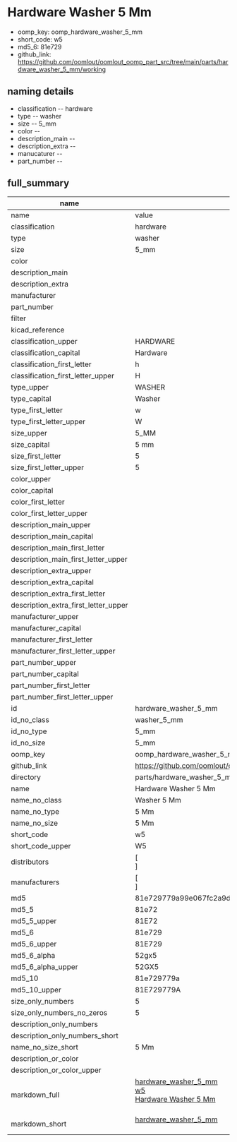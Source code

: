 # Hardware Washer 5 Mm

  
* oomp_key: oomp_hardware_washer_5_mm 
* short_code: w5
* md5_6: 81e729  
* github_link: https://github.com/oomlout/oomlout_oomp_part_src/tree/main/parts/hardware_washer_5_mm/working  
## naming details
* classification -- hardware
* type -- washer
* size -- 5_mm
* color -- 
* description_main -- 
* description_extra -- 
* manucaturer -- 
* part_number -- 





## full_summary
| name | value | 
| --- | --- | 
| name | value | 
| classification | hardware | 
| type | washer | 
| size | 5_mm | 
| color |  | 
| description_main |  | 
| description_extra |  | 
| manufacturer |  | 
| part_number |  | 
| filter |  | 
| kicad_reference |  | 
| classification_upper | HARDWARE | 
| classification_capital | Hardware | 
| classification_first_letter | h | 
| classification_first_letter_upper | H | 
| type_upper | WASHER | 
| type_capital | Washer | 
| type_first_letter | w | 
| type_first_letter_upper | W | 
| size_upper | 5_MM | 
| size_capital | 5 mm | 
| size_first_letter | 5 | 
| size_first_letter_upper | 5 | 
| color_upper |  | 
| color_capital |  | 
| color_first_letter |  | 
| color_first_letter_upper |  | 
| description_main_upper |  | 
| description_main_capital |  | 
| description_main_first_letter |  | 
| description_main_first_letter_upper |  | 
| description_extra_upper |  | 
| description_extra_capital |  | 
| description_extra_first_letter |  | 
| description_extra_first_letter_upper |  | 
| manufacturer_upper |  | 
| manufacturer_capital |  | 
| manufacturer_first_letter |  | 
| manufacturer_first_letter_upper |  | 
| part_number_upper |  | 
| part_number_capital |  | 
| part_number_first_letter |  | 
| part_number_first_letter_upper |  | 
| id | hardware_washer_5_mm | 
| id_no_class | washer_5_mm | 
| id_no_type | 5_mm | 
| id_no_size | 5_mm | 
| oomp_key | oomp_hardware_washer_5_mm | 
| github_link | https://github.com/oomlout/oomlout_oomp_part_src/tree/main/parts/hardware_washer_5_mm/working | 
| directory | parts/hardware_washer_5_mm | 
| name | Hardware Washer 5 Mm | 
| name_no_class | Washer 5 Mm | 
| name_no_type | 5 Mm | 
| name_no_size | 5 Mm | 
| short_code | w5 | 
| short_code_upper | W5 | 
| distributors | [<br>] | 
| manufacturers | [<br>] | 
| md5 | 81e729779a99e067fc2a9dabffcf6ab8 | 
| md5_5 | 81e72 | 
| md5_5_upper | 81E72 | 
| md5_6 | 81e729 | 
| md5_6_upper | 81E729 | 
| md5_6_alpha | 52gx5 | 
| md5_6_alpha_upper | 52GX5 | 
| md5_10 | 81e729779a | 
| md5_10_upper | 81E729779A | 
| size_only_numbers | 5 | 
| size_only_numbers_no_zeros | 5 | 
| description_only_numbers |  | 
| description_only_numbers_short |   | 
| name_no_size_short | 5 Mm | 
| description_or_color |   | 
| description_or_color_upper |   | 
| markdown_full | [hardware_washer_5_mm](https://github.com/oomlout/oomlout_oomp_part_src/tree/main/parts/hardware_washer_5_mm/working)<br>[w5](https://github.com/oomlout/oomlout_oomp_part_src/tree/main/parts/hardware_washer_5_mm/working)<br>[Hardware Washer 5 Mm](https://github.com/oomlout/oomlout_oomp_part_src/tree/main/parts/hardware_washer_5_mm/working)<br><br> | 
| markdown_short | [hardware_washer_5_mm](https://github.com/oomlout/oomlout_oomp_part_src/tree/main/parts/hardware_washer_5_mm/working)<br><br> | 
